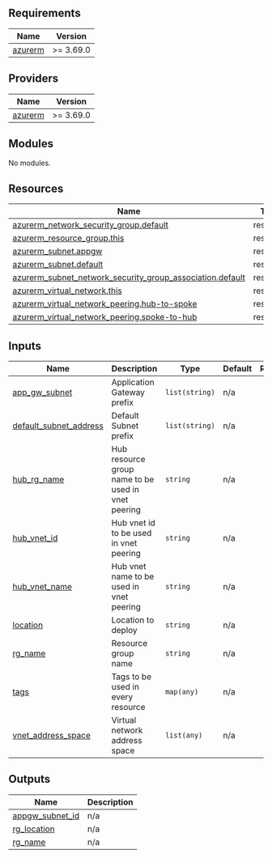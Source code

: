 ## Requirements

| Name | Version |
|------|---------|
| <a name="requirement_azurerm"></a> [azurerm](#requirement\_azurerm) | >= 3.69.0 |

## Providers

| Name | Version |
|------|---------|
| <a name="provider_azurerm"></a> [azurerm](#provider\_azurerm) | >= 3.69.0 |

## Modules

No modules.

## Resources

| Name | Type |
|------|------|
| [azurerm_network_security_group.default](https://registry.terraform.io/providers/hashicorp/azurerm/latest/docs/resources/network_security_group) | resource |
| [azurerm_resource_group.this](https://registry.terraform.io/providers/hashicorp/azurerm/latest/docs/resources/resource_group) | resource |
| [azurerm_subnet.appgw](https://registry.terraform.io/providers/hashicorp/azurerm/latest/docs/resources/subnet) | resource |
| [azurerm_subnet.default](https://registry.terraform.io/providers/hashicorp/azurerm/latest/docs/resources/subnet) | resource |
| [azurerm_subnet_network_security_group_association.default](https://registry.terraform.io/providers/hashicorp/azurerm/latest/docs/resources/subnet_network_security_group_association) | resource |
| [azurerm_virtual_network.this](https://registry.terraform.io/providers/hashicorp/azurerm/latest/docs/resources/virtual_network) | resource |
| [azurerm_virtual_network_peering.hub-to-spoke](https://registry.terraform.io/providers/hashicorp/azurerm/latest/docs/resources/virtual_network_peering) | resource |
| [azurerm_virtual_network_peering.spoke-to-hub](https://registry.terraform.io/providers/hashicorp/azurerm/latest/docs/resources/virtual_network_peering) | resource |

## Inputs

| Name | Description | Type | Default | Required |
|------|-------------|------|---------|:--------:|
| <a name="input_app_gw_subnet"></a> [app\_gw\_subnet](#input\_app\_gw\_subnet) | Application Gateway prefix | `list(string)` | n/a | yes |
| <a name="input_default_subnet_address"></a> [default\_subnet\_address](#input\_default\_subnet\_address) | Default Subnet prefix | `list(string)` | n/a | yes |
| <a name="input_hub_rg_name"></a> [hub\_rg\_name](#input\_hub\_rg\_name) | Hub resource group name to be used in vnet peering | `string` | n/a | yes |
| <a name="input_hub_vnet_id"></a> [hub\_vnet\_id](#input\_hub\_vnet\_id) | Hub vnet id to be used in vnet peering | `string` | n/a | yes |
| <a name="input_hub_vnet_name"></a> [hub\_vnet\_name](#input\_hub\_vnet\_name) | Hub vnet name to be used in vnet peering | `string` | n/a | yes |
| <a name="input_location"></a> [location](#input\_location) | Location to deploy | `string` | n/a | yes |
| <a name="input_rg_name"></a> [rg\_name](#input\_rg\_name) | Resource group name | `string` | n/a | yes |
| <a name="input_tags"></a> [tags](#input\_tags) | Tags to be used in every resource | `map(any)` | n/a | yes |
| <a name="input_vnet_address_space"></a> [vnet\_address\_space](#input\_vnet\_address\_space) | Virtual network address space | `list(any)` | n/a | yes |

## Outputs

| Name | Description |
|------|-------------|
| <a name="output_appgw_subnet_id"></a> [appgw\_subnet\_id](#output\_appgw\_subnet\_id) | n/a |
| <a name="output_rg_location"></a> [rg\_location](#output\_rg\_location) | n/a |
| <a name="output_rg_name"></a> [rg\_name](#output\_rg\_name) | n/a |
